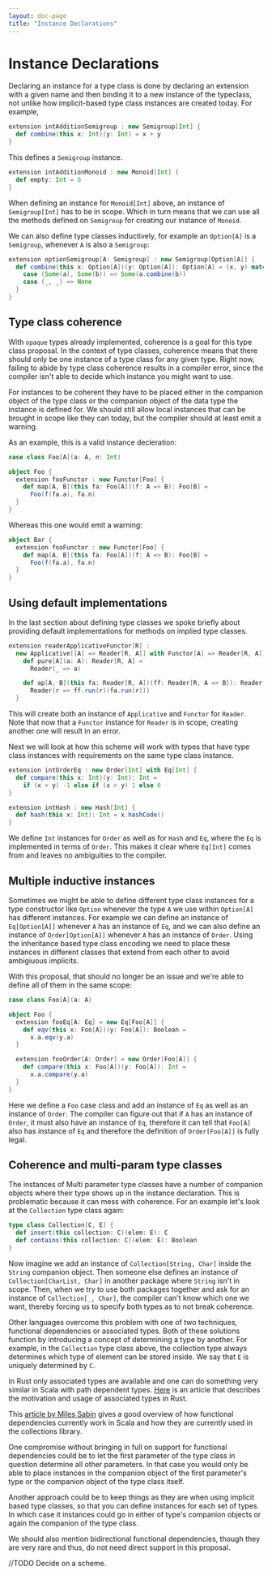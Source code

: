 ```yaml
---
layout: doc-page
title: "Instance Declarations"
---
```


# Instance Declarations

Declaring an instance for a type class is done by declaring an extension with a given name and then binding it to a new instance of the typeclass, not unlike how implicit-based type class instances are created today.
For example, 

```scala
extension intAdditionSemigroup : new Semigroup[Int] {
  def combine(this x: Int)(y: Int) = x + y
}
````

This defines a `Semigroup` instance.


```scala
extension intAdditionMonoid : new Monoid[Int] {
  def empty: Int = 0
}
```

When defining an instance for `Monoid[Int]` above, an instance of `Semigroup[Int]` has to be in scope.
Which in turn means that we can use all the methods defined on `Semigroup` for creating our instance of `Monoid`.

We can also define type classes inductively, for example an `Option[A]` is a `Semigroup`, whenever `A` is also a `Semigroup`:


```scala
extension optionSemigroup[A: Semigroup] : new Semigroup[Option[A]] {
  def combine(this x: Option[A])(y: Option[A]): Option[A] = (x, y) match {
    case (Some(a), Some(b)) => Some(a.combine(b))
    case (_, _) => None
  }
}
```


## Type class coherence

With `opaque` types already implemented, coherence is a goal for this type class proposal.
In the context of type classes, coherence means that there should only be one instance of a type class for any given type.
Right now, failing to abide by type class coherence results in a compiler error, since the compiler isn't able to decide which instance you might want to use.

For instances to be coherent they have to be placed either in the companion object of the type class or the companion object of the data type the instance is defined for.
We should still allow local instances that can be brought in scope like they can today, but the compiler should at least emit a warning.

As an example, this is a valid instance decleration:

```scala
case class Foo[A](a: A, n: Int)

object Foo {
  extension fooFunctor : new Functor[Foo] {
    def map[A, B](this fa: Foo[A])(f: A => B): Foo[B] =
      Foo(f(fa.a), fa.n)
  }
}
```

Whereas this one would emit a warning:

```scala
object Bar {
  extension fooFunctor : new Functor[Foo] {
    def map[A, B](this fa: Foo[A])(f: A => B): Foo[B] =
      Foo(f(fa.a), fa.n)
  }
}
```


## Using default implementations

In the last section about defining type classes we spoke briefly about providing default implementations for methods on implied type classes.

```scala
extension readerApplicativeFunctor[R] :
  new Applicative[[A] => Reader[R, A]] with Functor[A] => Reader[R, A]] {
    def pure[A](a: A): Reader[R, A] =
      Reader(_ => a)

    def ap[A, B](this fa: Reader[R, A])(ff: Reader[R, A => B]): Reader[R, B] =
      Reader(r => ff.run(r)(fa.run(r)))
  }
```

This will create both an instance of `Applicative` and `Functor` for `Reader`.
Note that now that a `Functor` instance for `Reader` is in scope, creating another one will result in an error.

Next we will look at how this scheme will work with types that have type class instances with requirements on the same type class instance.


```scala
extension intOrderEq : new Order[Int] with Eq[Int] {
  def compare(this x: Int)(y: Int): Int =
    if (x < y) -1 else if (x > y) 1 else 0
}

extension intHash : new Hash[Int] {
  def hash(this x: Int): Int = x.hashCode()
}
```

We define `Int` instances for `Order` as well as for `Hash` and `Eq`, where the `Eq` is implemented in terms of `Order`.
This makes it clear where `Eq[Int]` comes from and leaves no ambiguities to the compiler.

## Multiple inductive instances

Sometimes we might be able to define different type class instances for a type constructor like `Option` whenever the type `A` we use within `Option[A]` has different instances.
For example we can define an instance of `Eq[Option[A]]` whenever `A` has an instance of `Eq`, and we can also define an instance of `Order[Option[A]]` whenever `A` has an instance of `Order`.
Using the inheritance based type class encoding we need to place these instances in different classes that extend from each other to avoid ambigiuous implicits.

With this proposal, that should no longer be an issue and we're able to define all of them in the same scope:

```scala
case class Foo[A](a: A)

object Foo {
  extension fooEq[A: Eq] = new Eq[Foo[A]] {
    def eqv(this x: Foo[A])(y: Foo[A]): Boolean =
      x.a.eqv(y.a)
  }

  extension fooOrder[A: Order] = new Order[Foo[A]] {
    def compare(this x: Foo[A])(y: Foo[A]): Int =
      x.a.compare(y.a)
  }
}
```

Here we define a `Foo` case class and add an instance of `Eq` as well as an instance of `Order`.
The compiler can figure out that if `A` has an instance of `Order`, it must also have an instance of `Eq`, therefore it can tell that `Foo[A]` also has instance of `Eq` and therefore the definition of `Order[Foo[A]]` is fully legal.


## Coherence and multi-param type classes

The instances of Multi parameter type classes have a number of companion objects where their type shows up in the instance declaration.
This is problematic because it can mess with coherence.
For an example let's look at the `Collection` type class again:

```scala
type class Collection[C, E] {
  def insert(this collection: C)(elem: E): C
  def contains(this collection: C)(elem: E): Boolean
}
```

Now imagine we add an instance of `Collection[String, Char]` inside the `String` companion object.
Then someone else defines an instance of `Collection[CharList, Char]` in another package where `String` isn't in scope.
Then, when we try to use both packages together and ask for an instance of `Collection[_, Char]`, the compiler can't know which one we want, thereby forcing us to specify both types as to not break coherence.

Other languages overcome this problem with one of two techniques, functional dependencies or associated types.
Both of these solutions function by introducing a concept of determining a type by another.
For example, in the `Collection` type class above, the collection type always determines which type of element can be stored inside.
We say that `E` is uniquely determined by `C`.

In Rust only associated types are available and one can do something very similar in Scala with path dependent types. [Here](https://doc.rust-lang.org/book/first-edition/associated-types.html) is an article that describes the motivation and usage of associated types in Rust.

This [article by Miles Sabin](https://milessabin.com/blog/2011/07/16/fundeps-in-scala/) gives a good overview of how functional dependencies currently work in Scala and how they are currently used in the collections library. 


One compromise without bringing in full on support for functional dependencies could be to let the first parameter of the type class in question determine all other parameters.
In that case you would only be able to place instances in the companion object of the first parameter's type or the companion object of the type class itself.

Another approach could be to keep things as they are when using implicit based type classes, so that you can define instances for each set of types.
In which case it instances could go in either of type's companion objects or again the companion of the type class.

We should also mention bidirectional functional dependencies, though they are very rare and thus, do not need direct support in this proposal.

//TODO Decide on a scheme.
